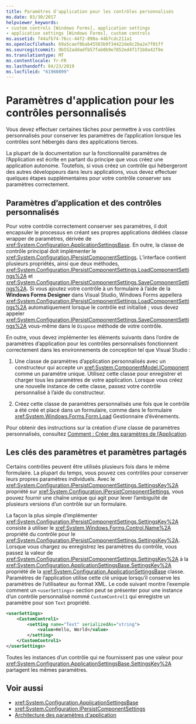 ```yaml
---
title: Paramètres d'application pour les contrôles personnalisés
ms.date: 03/30/2017
helpviewer_keywords:
- custom controls [Windows Forms], application settings
- application settings [Windows Forms], custom controls
ms.assetid: f44afb74-76cc-44f2-890a-44b7cdc211a1
ms.openlocfilehash: 69a5caef8bab45503b9f34422de8c2ba2e7f01ff
ms.sourcegitcommit: 9b552addadfb57fab0b9e7852ed4f1f1b8a42f8e
ms.translationtype: MT
ms.contentlocale: fr-FR
ms.lasthandoff: 04/23/2019
ms.locfileid: "61960899"
---
```

# <a name="application-settings-for-custom-controls"></a>Paramètres d'application pour les contrôles personnalisés
Vous devez effectuer certaines tâches pour permettre à vos contrôles personnalisés pour conserver les paramètres de l’application lorsque les contrôles sont hébergés dans des applications tierces.  
  
 La plupart de la documentation sur la fonctionnalité paramètres de l’Application est écrite en partant du principe que vous créez une application autonome. Toutefois, si vous créez un contrôle qui hébergeront des autres développeurs dans leurs applications, vous devez effectuer quelques étapes supplémentaires pour votre contrôle conserver ses paramètres correctement.  
  
## <a name="application-settings-and-custom-controls"></a>Paramètres d’application et des contrôles personnalisés  
 Pour votre contrôle correctement conserver ses paramètres, il doit encapsuler le processus en créant ses propres applications dédiées classe wrapper de paramètres, dérivée de <xref:System.Configuration.ApplicationSettingsBase>. En outre, la classe de contrôle principal doit implémenter le <xref:System.Configuration.IPersistComponentSettings>. L’interface contient plusieurs propriétés, ainsi que deux méthodes, <xref:System.Configuration.IPersistComponentSettings.LoadComponentSettings%2A> et <xref:System.Configuration.IPersistComponentSettings.SaveComponentSettings%2A>. Si vous ajoutez votre contrôle à un formulaire à l’aide de la **Windows Forms Designer** dans Visual Studio, Windows Forms appellera <xref:System.Configuration.IPersistComponentSettings.LoadComponentSettings%2A> automatiquement lorsque le contrôle est initialisé ; vous devez appeler <xref:System.Configuration.IPersistComponentSettings.SaveComponentSettings%2A> vous-même dans le `Dispose` méthode de votre contrôle.  
  
 En outre, vous devez implémenter les éléments suivants dans l’ordre de paramètres d’application pour les contrôles personnalisés fonctionnent correctement dans les environnements de conception tel que Visual Studio :  
  
1. Une classe de paramètres d’application personnalisés avec un constructeur qui accepte un <xref:System.ComponentModel.IComponent> comme un paramètre unique. Utilisez cette classe pour enregistrer et charger tous les paramètres de votre application. Lorsque vous créez une nouvelle instance de cette classe, passez votre contrôle personnalisé à l’aide du constructeur.  
  
2. Créez cette classe de paramètres personnalisés une fois que le contrôle a été créé et placé dans un formulaire, comme dans le formulaire <xref:System.Windows.Forms.Form.Load> Gestionnaire d’événements.  
  
 Pour obtenir des instructions sur la création d’une classe de paramètres personnalisés, consultez [Comment : Créer des paramètres de l’Application](how-to-create-application-settings.md).  
  
## <a name="settings-keys-and-shared-settings"></a>Les clés des paramètres et paramètres partagés  
 Certains contrôles peuvent être utilisés plusieurs fois dans le même formulaire. La plupart du temps, vous pouvez ces contrôles pour conserver leurs propres paramètres individuels. Avec le <xref:System.Configuration.IPersistComponentSettings.SettingsKey%2A> propriété sur <xref:System.Configuration.IPersistComponentSettings>, vous pouvez fournir une chaîne unique qui agit pour lever l’ambiguïté de plusieurs versions d’un contrôle sur un formulaire.  
  
 La façon la plus simple d’implémenter <xref:System.Configuration.IPersistComponentSettings.SettingsKey%2A> consiste à utiliser le <xref:System.Windows.Forms.Control.Name%2A> propriété du contrôle pour le <xref:System.Configuration.IPersistComponentSettings.SettingsKey%2A>. Lorsque vous chargez ou enregistrez les paramètres du contrôle, vous passez la valeur de <xref:System.Configuration.IPersistComponentSettings.SettingsKey%2A> à la <xref:System.Configuration.ApplicationSettingsBase.SettingsKey%2A> propriété de la <xref:System.Configuration.ApplicationSettingsBase> classe. Paramètres de l’application utilise cette clé unique lorsqu’il conserve les paramètres de l’utilisateur au format XML. Le code suivant montre l’exemple comment un `<userSettings>` section peut se présenter pour une instance d’un contrôle personnalisé nommé `CustomControl1` qui enregistre un paramètre pour son `Text` propriété.  
  
```xml  
<userSettings>  
    <CustomControl1>  
        <setting name="Text" serializedAs="string">  
            <value>Hello, World</value>  
        </setting>  
    </CustomControl1>  
</userSettings>  
```  
  
 Toutes les instances d’un contrôle qui ne fournissent pas une valeur pour <xref:System.Configuration.ApplicationSettingsBase.SettingsKey%2A> partagent les mêmes paramètres.  
  
## <a name="see-also"></a>Voir aussi

- <xref:System.Configuration.ApplicationSettingsBase>
- <xref:System.Configuration.IPersistComponentSettings>
- [Architecture des paramètres d'application](application-settings-architecture.md)
